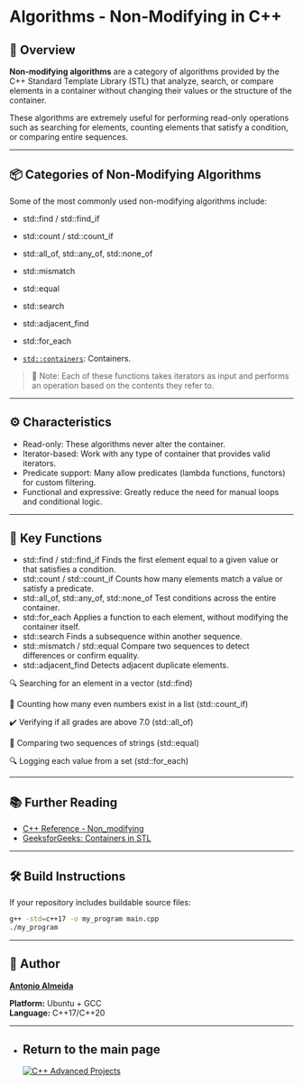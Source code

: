 # Algorithms - Non-Modifying in C++

## 🧾 Overview

**Non-modifying algorithms** are a category of algorithms provided by the C++ Standard Template Library (STL) that analyze, search, or compare elements in a container without changing their values or the structure of the container.

These algorithms are extremely useful for performing read-only operations such as searching for elements, counting elements that satisfy a condition, or comparing entire sequences.

---

## 📦 Categories of Non-Modifying Algorithms

Some of the most commonly used non-modifying algorithms include:
 - std::find / std::find_if
 - std::count / std::count_if
 - std::all_of, std::any_of, std::none_of
 - std::mismatch
 - std::equal
 - std::search
 - std::adjacent_find
 - std::for_each

- [`std::containers`](https://en.cppreference.com/w/cpp/container.html): Containers.

> 🔎 Note: Each of these functions takes iterators as input and performs an operation based on the contents they refer to.

---

## ⚙️ Characteristics

- Read-only: These algorithms never alter the container.
- Iterator-based: Work with any type of container that provides valid iterators.
- Predicate support: Many allow predicates (lambda functions, functors) for custom filtering.
- Functional and expressive: Greatly reduce the need for manual loops and conditional logic.

---

## 📌 Key Functions

- std::find / std::find_if
  Finds the first element equal to a given value or that satisfies a condition.
- std::count / std::count_if
  Counts how many elements match a value or satisfy a predicate.
- std::all_of, std::any_of, std::none_of
  Test conditions across the entire container.
- std::for_each
  Applies a function to each element, without modifying the container itself.
- std::search
  Finds a subsequence within another sequence.
- std::mismatch / std::equal
  Compare two sequences to detect differences or confirm equality.
- std::adjacent_find
  Detects adjacent duplicate elements.

🔍 Searching for an element in a vector (std::find)

🔢 Counting how many even numbers exist in a list (std::count_if)

✔️ Verifying if all grades are above 7.0 (std::all_of)

🔁 Comparing two sequences of strings (std::equal)

🔍 Logging each value from a set (std::for_each)

---

## 📚 Further Reading

- [C++ Reference - Non_modifying](https://en.cppreference.com/w/cpp/container)
- [GeeksforGeeks: Containers in STL](https://www.geeksforgeeks.org/associative-containers-the-c-standard-template-library-stl/)

---

## 🛠️ Build Instructions

If your repository includes buildable source files:
```bash
g++ -std=c++17 -o my_program main.cpp
./my_program

```
---

## 👤 Author
**[Antonio Almeida](https://alfecjo.github.io/)**

**Platform:** Ubuntu + GCC  
**Language:** C++17/C++20  

---

- ## Return to the main page
  [![C++ Advanced Projects](https://img.shields.io/badge/C++_Advanced-000000?style=for-the-badge&logo=github&logoColor=white)](https://github.com/alfecjo/Cplus_plus_Advanced/tree/main/archives/module)
